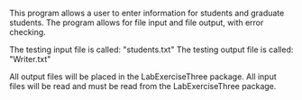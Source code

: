 This program allows a user to enter information for students and graduate students.
The program allows for file input and file output, with error checking.

The testing input file is called:
    "students.txt"
The testing output file is called:
    "Writer.txt"

All output files will be placed in the LabExerciseThree package.
All input files will be read and must be read from the LabExerciseThree package.